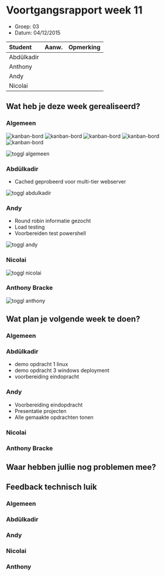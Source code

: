 # Voortgangsrapport week 11

* Groep: 03
* Datum: 04/12/2015

| Student  | Aanw. | Opmerking |
| :---     | :---  | :---      |
| Abdülkadir |       |           |
| Anthony |       |           |
| Andy |       |           |
| Nicolai |       |           |

## Wat heb je deze week gerealiseerd?

### Algemeen

![kanban-bord](https://github.com/HoGentTIN/ops3-g03/blob/master/weekrapport/image/week11_kanban1.PNG)
![kanban-bord](https://github.com/HoGentTIN/ops3-g03/blob/master/weekrapport/image/week11_kanban2.PNG)
![kanban-bord](https://github.com/HoGentTIN/ops3-g03/blob/master/weekrapport/image/week11_kanban3.PNG)
![kanban-bord](https://github.com/HoGentTIN/ops3-g03/blob/master/weekrapport/image/week11_kanban4.PNG)
![kanban-bord](https://github.com/HoGentTIN/ops3-g03/blob/master/weekrapport/image/week11_kanban5.PNG)

![toggl algemeen](https://github.com/HoGentTIN/ops3-g03/blob/master/weekrapport/image/week11_toggl_algemeen.PNG)

### Abdülkadir

* Cached geprobeerd voor multi-tier webserver

![toggl abdulkadir](https://github.com/HoGentTIN/ops3-g03/blob/master/weekrapport/image/week11_toggl_abdulkadir.PNG)

### Andy

* Round robin informatie gezocht
* Load testing
* Voorbereiden test powershell

![toggl andy](https://github.com/HoGentTIN/ops3-g03/blob/master/weekrapport/image/week11_toggl_andy.PNG)

### Nicolai




![toggl nicolai](https://github.com/HoGentTIN/ops3-g03/blob/master/weekrapport/image/week11_toggl_nicolai.PNG)

### Anthony Bracke



![toggl anthony](https://github.com/HoGentTIN/ops3-g03/blob/master/weekrapport/image/week11_toggl_anthony.PNG)

## Wat plan je volgende week te doen?

### Algemeen

### Abdülkadir 

* demo opdracht 1 linux
* demo opdracht 3 windows deployment
* voorbereiding eindopracht

### Andy
* Voorbereiding eindopdracht
* Presentatie projecten
* Alle gemaakte opdrachten tonen



### Nicolai


### Anthony Bracke


## Waar hebben jullie nog problemen mee?


## Feedback technisch luik

### Algemeen

### Abdülkadir

### Andy

### Nicolai

### Anthony


